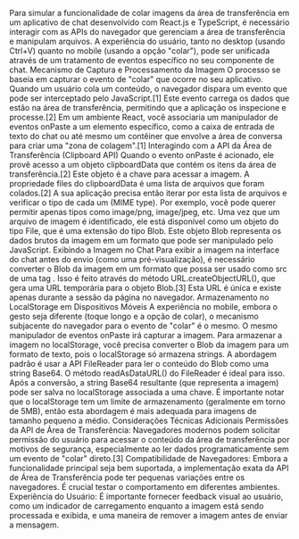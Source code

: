 Para simular a funcionalidade de colar imagens da área de transferência em um aplicativo de chat desenvolvido com React.js e TypeScript, é necessário interagir com as APIs do navegador que gerenciam a área de transferência e manipulam arquivos. A experiência do usuário, tanto no desktop (usando Ctrl+V) quanto no mobile (usando a opção "colar"), pode ser unificada através de um tratamento de eventos específico no seu componente de chat.
Mecanismo de Captura e Processamento da Imagem
O processo se baseia em capturar o evento de "colar" que ocorre no seu aplicativo. Quando um usuário cola um conteúdo, o navegador dispara um evento que pode ser interceptado pelo JavaScript.[1] Este evento carrega os dados que estão na área de transferência, permitindo que a aplicação os inspecione e processe.[2]
Em um ambiente React, você associaria um manipulador de eventos onPaste a um elemento específico, como a caixa de entrada de texto do chat ou até mesmo um contêiner que envolve a área de conversa para criar uma "zona de colagem".[1]
Interagindo com a API da Área de Transferência (Clipboard API)
Quando o evento onPaste é acionado, ele provê acesso a um objeto clipboardData que contém os itens da área de transferência.[2] Este objeto é a chave para acessar a imagem. A propriedade files do clipboardData é uma lista de arquivos que foram colados.[2]
A sua aplicação precisa então iterar por esta lista de arquivos e verificar o tipo de cada um (MIME type). Por exemplo, você pode querer permitir apenas tipos como image/png, image/jpeg, etc.
Uma vez que um arquivo de imagem é identificado, ele está disponível como um objeto do tipo File, que é uma extensão do tipo Blob. Este objeto Blob representa os dados brutos da imagem em um formato que pode ser manipulado pelo JavaScript.
Exibindo a Imagem no Chat
Para exibir a imagem na interface do chat antes do envio (como uma pré-visualização), é necessário converter o Blob da imagem em um formato que possa ser usado como src de uma tag <img>. Isso é feito através do método URL.createObjectURL(), que gera uma URL temporária para o objeto Blob.[3] Esta URL é única e existe apenas durante a sessão da página no navegador.
Armazenamento no LocalStorage em Dispositivos Móveis
A experiência no mobile, embora o gesto seja diferente (toque longo e a opção de colar), o mecanismo subjacente do navegador para o evento de "colar" é o mesmo. O mesmo manipulador de eventos onPaste irá capturar a imagem.
Para armazenar a imagem no localStorage, você precisa converter o Blob da imagem para um formato de texto, pois o localStorage só armazena strings. A abordagem padrão é usar a API FileReader para ler o conteúdo do Blob como uma string Base64. O método readAsDataURL() do FileReader é ideal para isso.
Após a conversão, a string Base64 resultante (que representa a imagem) pode ser salva no localStorage associada a uma chave. É importante notar que o localStorage tem um limite de armazenamento (geralmente em torno de 5MB), então esta abordagem é mais adequada para imagens de tamanho pequeno a médio.
Considerações Técnicas Adicionais
Permissões da API de Área de Transferência: Navegadores modernos podem solicitar permissão do usuário para acessar o conteúdo da área de transferência por motivos de segurança, especialmente ao ler dados programaticamente sem um evento de "colar" direto.[3]
Compatibilidade de Navegadores: Embora a funcionalidade principal seja bem suportada, a implementação exata da API de Área de Transferência pode ter pequenas variações entre os navegadores. É crucial testar o comportamento em diferentes ambientes.
Experiência do Usuário: É importante fornecer feedback visual ao usuário, como um indicador de carregamento enquanto a imagem está sendo processada e exibida, e uma maneira de remover a imagem antes de enviar a mensagem.